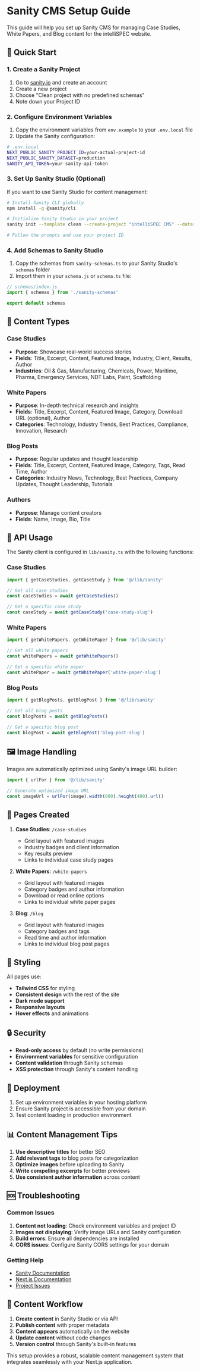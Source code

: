 # Sanity CMS Setup Guide

This guide will help you set up Sanity CMS for managing Case Studies, White Papers, and Blog content for the intelliSPEC website.

## 🚀 Quick Start

### 1. Create a Sanity Project

1. Go to [sanity.io](https://www.sanity.io/) and create an account
2. Create a new project
3. Choose "Clean project with no predefined schemas"
4. Note down your Project ID

### 2. Configure Environment Variables

1. Copy the environment variables from `env.example` to your `.env.local` file
2. Update the Sanity configuration:

```bash
# .env.local
NEXT_PUBLIC_SANITY_PROJECT_ID=your-actual-project-id
NEXT_PUBLIC_SANITY_DATASET=production
SANITY_API_TOKEN=your-sanity-api-token
```

### 3. Set Up Sanity Studio (Optional)

If you want to use Sanity Studio for content management:

```bash
# Install Sanity CLI globally
npm install -g @sanity/cli

# Initialize Sanity Studio in your project
sanity init --template clean --create-project "intelliSPEC CMS" --dataset production

# Follow the prompts and use your project ID
```

### 4. Add Schemas to Sanity Studio

1. Copy the schemas from `sanity-schemas.ts` to your Sanity Studio's `schemas` folder
2. Import them in your `schema.js` or `schema.ts` file:

```javascript
// schemas/index.js
import { schemas } from './sanity-schemas'

export default schemas
```

## 📝 Content Types

### Case Studies
- **Purpose**: Showcase real-world success stories
- **Fields**: Title, Excerpt, Content, Featured Image, Industry, Client, Results, Author
- **Industries**: Oil & Gas, Manufacturing, Chemicals, Power, Maritime, Pharma, Emergency Services, NDT Labs, Paint, Scaffolding

### White Papers
- **Purpose**: In-depth technical research and insights
- **Fields**: Title, Excerpt, Content, Featured Image, Category, Download URL (optional), Author
- **Categories**: Technology, Industry Trends, Best Practices, Compliance, Innovation, Research

### Blog Posts
- **Purpose**: Regular updates and thought leadership
- **Fields**: Title, Excerpt, Content, Featured Image, Category, Tags, Read Time, Author
- **Categories**: Industry News, Technology, Best Practices, Company Updates, Thought Leadership, Tutorials

### Authors
- **Purpose**: Manage content creators
- **Fields**: Name, Image, Bio, Title

## 🔧 API Usage

The Sanity client is configured in `lib/sanity.ts` with the following functions:

### Case Studies
```typescript
import { getCaseStudies, getCaseStudy } from '@/lib/sanity'

// Get all case studies
const caseStudies = await getCaseStudies()

// Get a specific case study
const caseStudy = await getCaseStudy('case-study-slug')
```

### White Papers
```typescript
import { getWhitePapers, getWhitePaper } from '@/lib/sanity'

// Get all white papers
const whitePapers = await getWhitePapers()

// Get a specific white paper
const whitePaper = await getWhitePaper('white-paper-slug')
```

### Blog Posts
```typescript
import { getBlogPosts, getBlogPost } from '@/lib/sanity'

// Get all blog posts
const blogPosts = await getBlogPosts()

// Get a specific blog post
const blogPost = await getBlogPost('blog-post-slug')
```

## 🖼️ Image Handling

Images are automatically optimized using Sanity's image URL builder:

```typescript
import { urlFor } from '@/lib/sanity'

// Generate optimized image URL
const imageUrl = urlFor(image).width(600).height(400).url()
```

## 📱 Pages Created

1. **Case Studies**: `/case-studies`
   - Grid layout with featured images
   - Industry badges and client information
   - Key results preview
   - Links to individual case study pages

2. **White Papers**: `/white-papers`
   - Grid layout with featured images
   - Category badges and author information
   - Download or read online options
   - Links to individual white paper pages

3. **Blog**: `/blog`
   - Grid layout with featured images
   - Category badges and tags
   - Read time and author information
   - Links to individual blog post pages

## 🎨 Styling

All pages use:
- **Tailwind CSS** for styling
- **Consistent design** with the rest of the site
- **Dark mode support**
- **Responsive layouts**
- **Hover effects** and animations

## 🔒 Security

- **Read-only access** by default (no write permissions)
- **Environment variables** for sensitive configuration
- **Content validation** through Sanity schemas
- **XSS protection** through Sanity's content handling

## 🚀 Deployment

1. Set up environment variables in your hosting platform
2. Ensure Sanity project is accessible from your domain
3. Test content loading in production environment

## 📊 Content Management Tips

1. **Use descriptive titles** for better SEO
2. **Add relevant tags** to blog posts for categorization
3. **Optimize images** before uploading to Sanity
4. **Write compelling excerpts** for better previews
5. **Use consistent author information** across content

## 🆘 Troubleshooting

### Common Issues

1. **Content not loading**: Check environment variables and project ID
2. **Images not displaying**: Verify image URLs and Sanity configuration
3. **Build errors**: Ensure all dependencies are installed
4. **CORS issues**: Configure Sanity CORS settings for your domain

### Getting Help

- [Sanity Documentation](https://www.sanity.io/docs)
- [Next.js Documentation](https://nextjs.org/docs)
- [Project Issues](https://github.com/your-repo/issues)

## 🔄 Content Workflow

1. **Create content** in Sanity Studio or via API
2. **Publish content** with proper metadata
3. **Content appears** automatically on the website
4. **Update content** without code changes
5. **Version control** through Sanity's built-in features

This setup provides a robust, scalable content management system that integrates seamlessly with your Next.js application. 